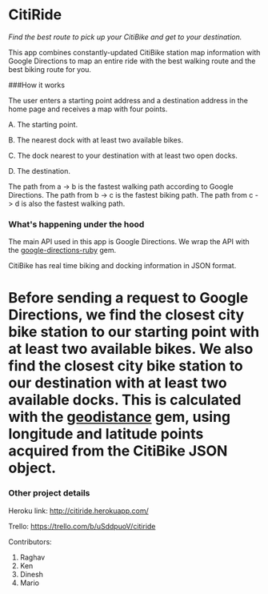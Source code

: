 CitiRide
========

*Find the best route to pick up your CitiBike and get to your destination.*

This app combines constantly-updated CitiBike station map information with Google Directions to map an entire ride with the best walking route and the best biking route for you.

###How it works

The user enters a starting point address and a destination address in the home page and receives a map with four points. 

  A. The starting point. 
  
  B. The nearest dock with at least two available bikes. 
  
  C. The dock nearest to your destination with at least two open docks. 
  
  D. The destination.
  
The path from a -> b is the fastest walking path according to Google Directions.
The path from b -> c is the fastest biking path.
The path from c -> d is also the fastest walking path.

### What's happening under the hood

The main API used in this app is Google Directions. We wrap the API with the [google-directions-ruby](https://github.com/joshcrews/google-directions-ruby) gem.

CitiBike has real time biking and docking information in JSON format.  

Before sending a request to Google Directions, we find the closest city bike station to our starting point with at least two available bikes. We also find the closest city bike station to our destination with at least two available docks. This is calculated with the [geodistance](https://github.com/kristianmandrup/geo-distance) gem, using longitude and latitude points acquired from the CitiBike JSON object.
=======

### Other project details

Heroku link: http://citiride.herokuapp.com/

Trello: https://trello.com/b/uSddpuoV/citiride

Contributors:
1. Raghav
2. Ken
3. Dinesh
4. Mario
